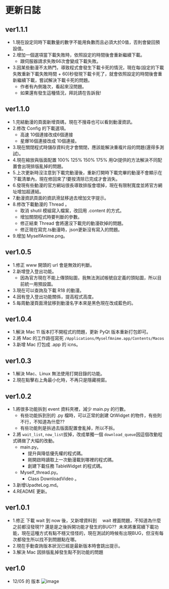 # 更新日誌

## ver1.1.1
- 1.現在設定同時下載數量的數字不能用負數而且必須大於0值，否則會變回預設值。
- 2.增加一個選項當下載失敗時，依照設定的時間後會重新繼續下載。
	- 跟伺服器請求失敗66次會變成下載失敗。
- 3.因某些動漫不太熱門，導致程式會發生下載卡死的情況，現在每(設定的下載失敗重新下載失敗時間 + 60)秒發現下載卡死了，就會依照設定的時間後會重新繼續下載，嘗試解決下載卡死的問題。
	- 作者有內側幾次，看起來沒問題。
	- 如果還有發生這種情況，拜託請在告訴我!
	

## ver1.1.0
- 1.完結動漫的頁面新增頁碼，現在不搜尋也可以看到動漫資訊。
- 2.修改 Config 的下載選項。
	- 高速 10個連接改成6個連接
	- 星爆16個連接改成 10個連接。
- 3.現在關閉程式時儲存資料完才會關閉，應該能解決重複片段的問題(還得多測試)。
- 4.現在縮放與版面配置 100% 125% 150% 175% 用Qt提供的方法解決不同配置會出現排版亂掉的問題。
- 5.上次更新時沒注意到下載完動漫後，重新打開時下載完畢的動漫不會顯示在下載清單內，現在修回來了!要按清除已完成才會消失。
- 6.發現有些動漫的官方網站很長導致排版會壞掉，現在有限制寬度並將官方網址增加超連結。
- 7.動漫資訊頁面的資訊滑鼠移過去增加文字提示。
- 8.修改下載動漫的 Thread 。
	- 取消 shutil 模組寫入檔案，改回用 .content 的方式。
	- 增加關閉程式時要判斷的參數。
	- 修正結束 Thread 會將還沒下載完的動漫砍掉的問題。
	- 修正現在寫完.ts動漫時，json更新沒有寫入的問題。
- 9.增加 MyselfAnime.png。

## ver1.0.5
- 1.修正 www 開頭的 url 會是無效的判斷。
- 2.新增登入登出功能。
	- 因為官方現在不能上傳頭貼圖，我無法測試帳號自定義的頭貼圖，所以目前統一用預設圖。
- 3.現在可以查詢及下載 R18 的動漫。
- 4.因有登入登出功能關係，提高程式高度。
- 5.每周動漫頁面滑鼠移到動漫名字本來是黑色現在改成藍色的。

## ver1.0.4
- 1.解決 Mac 11 版本打不開程式的問題，更新 PyQt 版本重新打包即可。
- 2.將 Mac 的工作路徑寫死 `/Applications/MyselfAnime.app/Contents/Macos`
- 3.新增 Mac 打包成 .app 的 icns。

## ver1.0.3
- 1.解決 Mac、Linux 無法使用打開目錄的功能。
- 2.現在點擊右上角最小化時，不再只是隱藏視窗。

## ver1.0.2
- 1.將很多功能拆到 event 資料夾裡，減少 main.py 的行數。
	- 有些功能拆到別的 .py 檔時，可以正常的創建 QtWidget 的物件，有些則不行，不知道為什麼??
	- 有些功能則是拆過去版面配置會亂掉，所以不拆。
- 2.將 `wait_list`, `now_list`拔掉，改成單獨一個 `download_queue`因這個改動程式碼做了大幅的改動。
	- main.py。
		- 提升與降低優先權的程式碼。
		- 剛開啟時讀取上一次動漫載到哪裡的程式碼。
		- 創建下載任務 TableWidget 的程式碼。
	- Myself_thread.py。
		- Class DownloadVideo 。
- 3.新增UpadteLog.md。
- 4.README 更新。

## ver1.0.1
- 1.修正 下載 wait 到 now 後，又新增資料到　 wait 裡面問題，不知道為什麼之前都沒發現?? 還是是之後拆開功能才發生的BUG??  未來將重寫續下載功能，現在這種方式有點不穩又怪怪的，現在測試的時候有出現BUG，但沒有每次都發生所以找不到問題點在哪。
- 2.現在手動查詢版本狀況已經是最新版本時會跳出提示。
- 3.解決 Mac 因排版亂掉發生點不到功能的問題

## ver1.0
- 12/05 的 版本
![image](https://i.imgur.com/WYDIX0m.gif)<br>